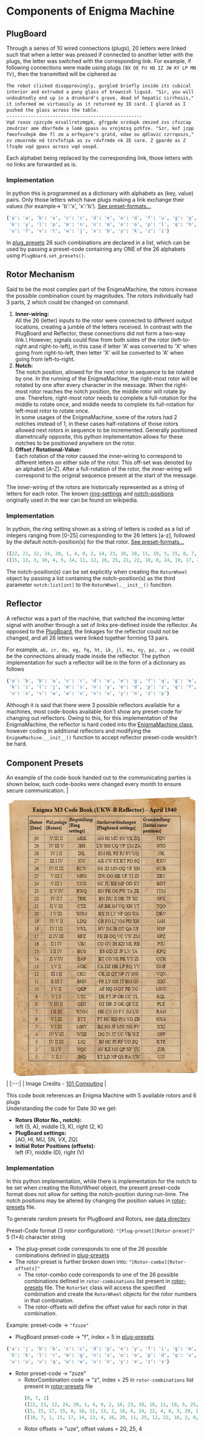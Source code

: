# Components of Enigma Machine

## PlugBoard

Through a series of 10 wired connections (plugs), 20 letters were linked such that when a letter was pressed if connected to another letter with the plugs, the letter was switched with the corresponding link. For example, if following connections were made using plugs `[BX DE FU HQ IZ JW KY LP MN TV]`, then the transmitted will be ciphered as
```
The robot clicked disapprovingly, gurgled briefly inside its cubical interior and extruded a pony glass of brownish liquid. "Sir, you will undoubtedly end up in a drunkard's grave, dead of hepatic cirrhosis," it informed me virtuously as it returned my ID card. I glared as I pushed the glass across the table.
--------------------------------------------------
Vqd roxov cpzcyde ezsallrotzmgpk, gfrgpde xrzdupk zmszed zvs cfxzcap zmvdrzor ame dbvrfede a lomk gpass ou xrojmzsq pzhfze. "Szr, kof jzpp fmeofxvdepk dme fl zm a erfmyare's gratd, edae ou qdlavzc czrrqoszs," zv zmuornde nd tzrvfofspk as zv rdvfrmde nk ZE care. Z gparde as Z lfsqde vqd gpass across vqd vaxpd.
```
Each alphabet being replaced by the corresponding link, those letters with no links are forwarded as is.

### Implementation

In python this is programmed as a dictionary with alphabets as (key, value) pairs. Only those letters which have plugs making a link exchange their values (for example-> 'b':'x', 'x':'b'). [See preset-formats...](../data)

```python
{'a': 'a', 'b': 'x', 'c': 'c', 'd': 'e', 'e': 'd', 'f': 'u', 'g': 'g', 'h': 'q', 'i': 'z', 'j': 'w',
 'k': 'y', 'l': 'p', 'm': 'n', 'n': 'm', 'o': 'o', 'p': 'l', 'q': 'h', 'r': 'r', 's': 's', 't': 'v',
 'u': 'f', 'v': 't', 'w': 'j', 'x': 'b', 'y': 'k', 'z': 'i'}
```

In [plug_presets](../data/private_code_presets.py) 26 such combinations are declared in a list, which can be used by passing a preset-code containing any ONE of the 26 alphabets using `PlugBoard.set_presets()`.

## Rotor Mechanism

Said to be the most complex part of the EnigmaMachine, the rotors increase the possible combination count by magnitudes. The rotors individually had 3 parts, 2 which could be changed on command.
1. **Inner-wiring:**\
   All the 26 (letter) inputs to the rotor were connected to different output locations, creating a jumble of the letters received. In contrast with the PlugBoard and Reflector, these connections did not form a two-way link.\ However, signals could flow from both sides of the rotor (left-to-right and right-to-left), in this case if letter 'A' was converted to 'X' when going from right-to-left, then letter 'X' will be converted to 'A' when going from left-to-right.   
2. **Notch:**\
   The notch position, allowed for the next rotor in sequence to be rotated by one. In the running of the EnigmaMachine, the right-most rotor will be rotated by one after every character in the message. When the right-most rotor reaches the notch position, the middle rotor will rotate by one. Therefore, right-most rotor needs to complete a full-rotation for the middle to rotate once, and middle needs to complete its full-rotation for left-most rotor to rotate once.\
   In some usages of the EnigmaMachine, some of the rotors had 2 notches instead of 1, in these cases half-rotations of those rotors allowed next rotors in sequence to be incremented. Generally positioned diametrically opposite, this python implementation allows for these notches to be positioned anywhere on the rotor.
3. **Offset / Rotational-Value:**\
   Each rotation of the rotor caused the inner-wiring to correspond to different letters on either side of the rotor. This off-set was denoted by an alphabet [A-Z]. After a full-rotation of the rotor, the inner-wiring will correspond to the original sequence present at the start of the message.

The inner-wiring of the rotors are historically represented as a string of letters for each rotor. The known [ring-settings](https://en.wikipedia.org/wiki/Enigma_rotor_details#Ring_setting) and [notch-positions](https://en.wikipedia.org/wiki/Enigma_rotor_details#Turnover_notch_positions) originally used in the war can be found on wikipedia.

### Implementation

In python, the ring setting shown as a string of letters is coded as a list of integers ranging from [0-25] corresponding to the 26 letters [a-z], followed by the default notch-position(s) for the that rotor. [See preset-formats...](../data)

```python
([22, 21, 12, 24, 20, 1, 4, 0, 2, 14, 23, 10, 18, 11, 19, 5, 25, 8, 7, 17, 3, 6, 13, 9, 15, 16], [21])
([15, 13, 3, 10, 4, 5, 14, 11, 12, 16, 25, 21, 22, 18, 0, 24, 19, 17, 2, 6, 7, 9, 1, 20, 23, 8], [17, 12])
```

The notch-position(s) can be set explicitly when creating the `RotorWheel` object by passing a list containing the notch-position(s) as the third parameter `notch:list[int]` to the `RotorWheel.__init__()` function.

## Reflector

A reflector was a part of the machine, that switched the incoming letter signal with another through a set of links pre-defined inside the reflector. As opposed to the [PlugBoard](#plugboard), the linkages for the reflector could not be changed, and all 26 letters were linked together forming 13 pairs.

For example, `ab, cr, do, eg, fq, ht, ik, jl, ms, ny, pz, ux , vw` could be the connections already made inside the reflector. The python implementation for such a reflector will be in the form of a dictionary as follows

```python
{'a': 'b', 'b': 'a', 'c': 'r', 'd': 'o', 'e': 'g', 'f': 'q', 'g': 'e', 'h': 't', 'i': 'k', 'j': 'l',
 'k': 'i', 'l': 'j', 'm': 's', 'n': 'y', 'o': 'd', 'p': 'z', 'q': 'f', 'r': 'c', 's': 'm', 't': 'h',
 'u': 'x', 'v': 'w', 'w': 'v', 'x': 'u', 'y': 'n', 'z': 'p'}
```

Although it is said that there were 3 possible reflectors available for a machines, most code-books available don't show any preset-code for changing out reflectors. Owing to this, for this implementation of the EnigmaMachine, the reflector is hard coded into the [EnigmaMachine class](../enigma_machine.py), however coding in additional reflectors and modifying the `EnigmaMachine.__init__()` function to accept reflector preset-code wouldn't be hard.

## Component Presets

An example of the code-book handed out to the communicating parties is shown below, such code-books were changed every month to ensure secure communication.
| ![Code Book Example](../assets/img/enigma-code-book.png) |
|:--:|
| Image Credits - [101 Computing](https://www.101computing.net/enigma-daily-settings-generator/) |

This code book references an Enigma Machine with 5 available rotors and 6 plugs\
Understanding the code for Date 30 we get:
+ **Rotors (Rotor No., notch):**\
left (5, A), middle (3, K), right (2, K)
+ **PlugBoard settings:**\
[AO, HI, MU, SN, VX, ZQ]
+ **Initial Rotor Positions (offsets):**\
left (F), middle (D), right (V)

### Implementation

In this python implementation, while there is implementation for the notch to be set when creating the RotorWheel object, the present preset-code format does not allow for setting the notch-position during run-time. The notch positions may be altered by changing the position values in [rotor-presets](../data/rotor_presets.py) file.

To generate random presets for PlugBoard and Rotors, see [data directory](../data)

Preset-Code format (3 rotor configuration): `"[Plug-preset][Rotor-preset]"` 5 (1+4) character string
+ The plug-preset code corresponds to one of the 26 possible combinations defined in [plug-presets](../data/private_code_presets.py)
+ The rotor-preset is further broken down into: `"[Rotor-combo][Rotor-offsets]"`
   - The rotor-combo code corresponds to one of the 26 possible combinations defined in `rotor-combinations` list present in [rotor-presets](../data/rotor_presets.py) file. The `RotorSet` class will access the specified combination and create the `RotorWheel` objects for the rotor numbers in that combination.
   - The rotor-offsets will define the offset value for each rotor in that combination.

Example: preset-code -> `"fzuze"`
+ PlugBoard preset-code -> "f", index = 5 in [plug-presets](../data/private_code_presets.py)
```python
{'a': 'j', 'b': 'b', 'c': 'c', 'd': 'p', 'e': 'y', 'f': 'i', 'g': 'm', 'h': 't', 'i': 'f', 'j': 'a',
 'k': 'k', 'l': 'r', 'm': 'g', 'n': 'x', 'o': 'o', 'p': 'd', 'q': 'v', 'r': 'l', 's': 'z', 't': 'h',
 'u': 'u', 'v': 'q', 'w': 'w', 'x': 'n', 'y': 'e', 'z': 's'}
```
+ Rotor preset-code -> "zuze"
  - RotorCombination code -> "z", index = 25 in `rotor-combinations` list present in [rotor-presets](../data/rotor_presets.py) file
    ```python
    [0, 7, 2]
    ([22, 21, 12, 24, 20, 1, 4, 0, 2, 14, 23, 10, 18, 11, 19, 5, 25, 8, 7, 17, 3, 6, 13, 9, 15, 16], [21]) # index -> 0
    ([5, 23, 17, 15, 0, 18, 11, 13, 2, 16, 6, 24, 22, 4, 8, 3, 20, 19, 14, 7, 10, 21, 1, 25, 9, 12], [11, 8]) # index -> 7
    ([10, 7, 1, 15, 17, 14, 13, 4, 16, 20, 11, 25, 12, 22, 18, 2, 0, 9, 8, 6, 24, 19, 23, 21, 5, 3], [2]) # index -> 2
    ```
  - Rotor offsets -> "uze", offset values = 20, 25, 4